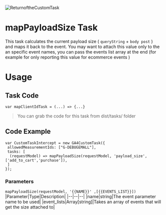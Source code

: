 
![ReturnoftheCustomTask](https://github.com/user-attachments/assets/92f0b278-1d0e-4d62-a289-2ac203eefc25)

# mapPayloadSize Task

This task calculates the current payload size ( ```queryString``` + ```body post``` ) and maps it back to the event.
You may want to attach this value only to the an specific event names, you can pass the events list array at the end (for example for only reporting this value for ecommerce events )

# Usage
## Task Code

```var mapClientIdTask = (...) => {...}```
> You can grab the code for this task from dist/tasks/ folder

## Code Example
```
var CustomTaskIntercept = new GA4CustomTask({
 allowedMeasurementIds: ["G-DEBUGEMALL"],
 tasks: [
  (requestModel) => mapPayloadSize(requestModel, 'payload_size',  ['add_to_cart','purchase']), 
 ]
});
```


### Parameters

```mapPayloadSize(requestModel, '{{NAME}}' ,[{{EVENTS_LIST}}])```
|Parameter|Type|Description|
|--|--|--|
|name|string|The event parameter name to be used|
|event_lists|Array[string]|Takes an array of events that will get the size attached to|
